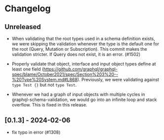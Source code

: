 # Changelog

## Unreleased

- When validating that the root types used in a schema definition exists,
  we were skipping the validation whenever the type is the default one for
  the root (Query, Mutation or Subscription). This commit makes the validation
  stricter. If Query does not exist, it is an error. (#1502)

- Properly validate that object, interface and input object types define at least one field (https://github.com/graphql/graphql-spec/blame/October2021/spec/Section%203%20--%20Type%20System.md#L868). Previously, we were validating against `type Test {}` but not `type Test`.
- Whenever we had a graph of input objects with multiple cycles in graphql-schema-validation, we would go into an infinite loop and stack overflow. This is fixed in this release.

## [0.1.3] - 2024-02-06

- fix typo in error (#1308)
